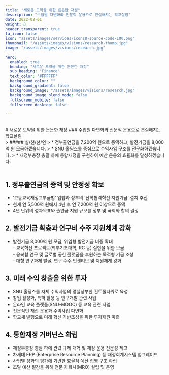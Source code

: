 ```yaml
---
title: "새로운 도약을 위한 든든한 재정"
description: "수입원 다변화와 전문적 운용으로 견실해지는 학교살림"
date: 2022-08-01
weight: 8
header_transparent: true
fa_icon: false
icon: "assets/images/services/icons8-source-code-100.png"
thumbnail: "/assets/images/visions/research-thumb.jpg"
image: "/assets/images/visions/research.jpg"

hero:
  enabled: true
  heading: "새로운 도약을 위한 든든한 재정"
  sub_heading: "Finance"
  text_color: "#FFFFFF"
  background_color: ""
  background_gradient: false
  background_image: "/assets/images/visions/research.jpg"
  background_image_blend_mode: false
  fullscreen_mobile: false
  fullscreen_desktop: false

---
```

<br>
# 새로운 도약을 위한 든든한 재정
### 수입원 다변화와 전문적 운용으로 견실해지는 학교살림


<br>
> ##### 실/천/선/언
> * 정부출연금을 7,200억 원으로 증액하고, 발전기금을 8,000억 원 모금하겠습니다. 
> * SNU 홀딩스를 중심으로 수익사업 구조를 전문화하겠습니다.
> * 재정부총장 총괄 하에 통합재정을 구현하여 예산 운용의 효율화를 달성하겠습니다.


<br>
<br>

## 1. 정부출연금의 증액 및 안정성 확보
- ‘고등교육재정교부금법’ 입법과 정부의 ‘산학협력혁신 지원기금’ 설치 추진
- 현재 연 5,500억 원에서 4년 후 연 7,200억 원 이상으로 증액
- 4년 단위의 성과목표와 출연금 지원 규모를 정부 및 국회와 합의 결정

## 2. 발전기금 확충과 연구비 수주 지원체계 강화
- 발전기금 8,000억 원 모금, 위임형 발전기금 비중 확대
<br> - 교육혁신 프로젝트(학부기초대학, RC 등) 실현을 위한 모금
<br> - 융복합 연구 및 글로벌 공헌 플랫폼을 후원하는 목적형 기금 조성
<br> - 대형 연구과제 발굴, 연구 수주 인센티브 및 지원체계 강화

## 3. 미래 수익 창출을 위한 투자
- SNU 홀딩스를 자체 수익사업의 명실상부한 컨트롤타워로 육성
- 창업 활성화, 특허 활용 등 연구개발 관련 사업
- 온라인 교육 플랫폼(SNU-MOOC) 등 교육 관련 사업
- 전문적인 재산 운용과 수익사업 다변화
- 학교채 발행으로 미래 혁신 기반조성을 위한 투자재원 마련

## 4. 통합재정 거버넌스 확립
- 재정부총장 총괄 하에 관련 규제 개혁 및 재정 운용 전문성 제고
- 차세대 ERP (Enterprise Resource Planning) 등 재정회계시스템 업그레이드
- 사업별 성과의 평가에 기반한 효율적 예산 집행 구조 확립
- 조달 예산 절감을 위해 전문 자회사(MRO) 설립 및 운영